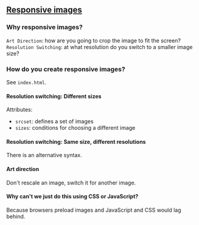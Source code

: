 ## [Responsive images](https://developer.mozilla.org/en-US/docs/Learn/HTML/Multimedia_and_embedding/Responsive_images)

### Why responsive images?

`Art Direction`: how are you going to crop the image to fit the screen?  
`Resolution Switching`: at what resolution do you switch to a smaller image size?  

### How do you create responsive images?

See `index.html`.  

#### Resolution switching: Different sizes

Attributes:
* `srcset`: defines a set of images
* `sizes`: conditions for choosing a different image

#### Resolution switching: Same size, different resolutions

There is an alternative syntax.  

#### Art direction

Don't rescale an image, switch it for another image.  

#### Why can't we just do this using CSS or JavaScript?

Because browsers preload images and JavaScript and CSS would lag behind.  
